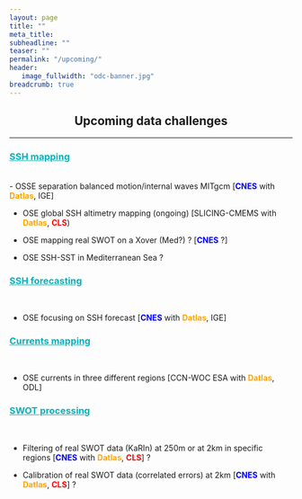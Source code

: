 ```yaml
---
layout: page
title: ""
meta_title: 
subheadline: ""
teaser: ""
permalink: "/upcoming/"
header:
   image_fullwidth: "odc-banner.jpg"
breadcrumb: true
---
```


## <center> Upcoming data challenges </center>


---

### <span style="color: #00b2bb;"> <u> SSH mapping </u>  </span>

<br> 
-  OSSE separation balanced motion/internal waves MITgcm [<span style="color: blue;"><b>CNES</b></span> with <span style="color: orange;"><b>Datlas</b></span>, IGE]


- OSE global SSH altimetry mapping (ongoing) [SLICING-CMEMS with <span style="color: orange;"><b>Datlas</b></span>, <span style="color: red;"><b>CLS</b></span>)

- OSE mapping real SWOT on a Xover (Med?) ? [<span style="color: blue;"><b>CNES</b></span> ?]

- OSE SSH-SST in Mediterranean Sea ?  

### <span style="color: #00b2bb;"> <u> SSH forecasting </u>  </span>
<br>

- OSE focusing on SSH forecast [<span style="color: blue;"><b>CNES</b></span> with <span style="color: orange;"><b>Datlas</b></span>, IGE]

### <span style="color: #00b2bb;"> <u> Currents mapping </u>  </span>
<br>

- OSE currents in three different regions [CCN-WOC ESA with <span style="color: orange;"><b>Datlas</b></span>, ODL]

### <span style="color: #00b2bb;"> <u> SWOT processing </u></span> 
<br>

- Filtering of real SWOT data (KaRIn) at 250m or at 2km in specific regions [<span style="color: blue;"><b>CNES</b></span> with <span style="color: orange;"><b>Datlas</b></span>, <span style="color: red;"><b>CLS</b></span>] ?  

- Calibration of real SWOT data (correlated errors) at 2km [<span style="color: blue;"><b>CNES</b></span> with <span style="color: orange;"><b>Datlas</b></span>, <span style="color: red;"><b>CLS</b></span>] ?

